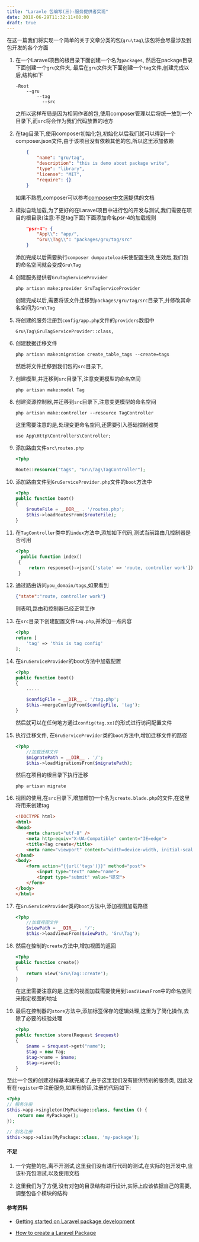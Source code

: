 ```yaml
---
title: "Laravle 包编写(三)-服务提供者实现"
date: 2018-06-29T11:32:11+08:00
draft: true
---
```


在这一篇我们将实现一个简单的关于文章分类的包(`gru\tag`),该包将会尽量涉及到包开发的各个方面

1. 在一个Laravel项目的根目录下面创建一个名为`packages`, 
然后在package目录下面创建一个`gru`文件夹,
最后在`gru`文件夹下面创建一个`tag`文件,创建完成以后,结构如下
    ```
    -Root
        --gru
            --tag
              --src
    ```
    之所以这样布局是因为相同作者的包,使用composer管理以后将统一放到一个目录下,而`src`将会作为我们代码放置的地方


1. 在tag目录下,使用composer初始化包,初始化以后我们就可以得到一个composer.json文件,由于该项目没有依赖其他的包,所以这里添加依赖
    ```json
        {
            "name": "gru/tag",
            "description": "this is demo about package write",
            "type": "library",
            "license": "MIT",
            "require": {}
        }
    ```
    如果不熟悉,composer可以参考[composer中文网](https://www.phpcomposer.com/)提供的文档

1. 模拟自动加载,为了更好的在Laravel项目中进行包的开发与测试,我们需要在项目的根目录(注意:不是tag下面)下面添加命名psr-4的加载规则
    ```json
        "psr-4": {
            "App\\": "app/",
            "Gru\\Tag\\": "packages/gru/tag/src"
        }
    ```
    添加完成以后需要执行`composer dumpautoload`来使配置生效,生效后,我们包的命名空间就会变成`Gru\Tag`

1. 创建服务提供者`GruTagServiceProvider`
    ```
    php artisan make:provider GruTagServiceProvider
    ```
    创建完成以后,需要将该文件迁移到`packages/gru/tag/src`目录下,并修改其命名空间为`Gru\Tag`

1. 将创建的服务注册到`config/app.php`文件的`providers`数组中
    ```
    Gru\Tag\GruTagServiceProvider::class,
    ```

1. 创建数据迁移文件
    ```
    php artisan make:migration create_table_tags --create=tags
    ```
    然后将文件迁移到我们包的`src`目录下,

1. 创建模型,并迁移到`src`目录下,注意变更模型的命名空间
    ```
    php artisan make:model Tag
    ```

1. 创建资源控制器,并迁移到`src`目录下,注意变更模型的命名空间
    ```
    php artisan make:controller --resource TagController
    ```
    这里需要注意的是,处理变更命名空间,还需要引入基础控制器类
    ```
    use App\Http\Controllers\Controller;
    ```

1. 添加路由文件`src\routes.php`
    ```php
    <?php

    Route::resource("tags", "Gru\Tag\TagController");
    ```
1. 添加路由文件到`GruServiceProvider.php`文件的`boot`方法中
    ```php
    <?php
    public function boot()
    {
        $routeFile = __DIR__ . '/routes.php';
        $this->loadRoutesFrom($routeFile);
    }
    ```

1. 在`TagController`类中的`index`方法中,添加如下代码,测试当前路由几控制器是否可用
   ```php
   <?php
     public function index()
    {
        return response()->json(['state' => 'route, controller work']);
    }
   ```

1. 通过路由访问`you_domain/tags`,如果看到
    ```json
    {"state":"route, controller work"}
    ```
    则表明,路由和控制器已经正常工作

1. 在`src`目录下创建配置文件`tag.php`,并添加一点内容
    ```php
    <?php
    return [
        'tag' => 'this is tag config'
    ];
    ```
1. 在`GruServiceProvider`的boot方法中加载配置
    ```php
    <?php
    public function boot()
    {
        .....

        $configFile = __DIR__ . '/tag.php';
        $this->mergeConfigFrom($configFile, 'tag');
    }
    ```
    然后就可以在任何地方通过`config(tag.xx)`的形式进行访问配置文件

1. 执行迁移文件, 在`GruServiceProvider`类的`boot`方法中,增加迁移文件的路径
    ```php
    <?php
        //加载迁移文件
        $migratePath = __DIR__ . '/';
        $this->loadMigrationsFrom($migratePath);
    ```
    然后在项目的根目录下执行迁移
    ```
    php artisan migrate
    ```

1. 视图的使用,在`src`目录下,增加增加一个名为`create.blade.php`的文件,在这里将用来创建tag
    ```html
    <!DOCTYPE html>
    <html>
    <head>
        <meta charset="utf-8" />
        <meta http-equiv="X-UA-Compatible" content="IE=edge">
        <title>Tag create</title>
        <meta name="viewport" content="width=device-width, initial-scale=1">
    </head>
    <body>
        <form action="{{url('tags')}}" method="post">
            <input type="text" name="name">
            <input type="submit" value="提交">
        </form>
    </body>
    </html>
    ```
1. 在`GruServiceProvider`类的`boot`方法中,添加视图加载路径
    ```php
    <?php
        //加载视图文件
        $viewPath = __DIR__ . '/';
        $this->loadViewsFrom($viewPath, 'Gru\Tag');
    ```

1. 然后在控制的`create`方法中,增加视图的返回
    ```php
    <?php
    public function create()
    {
        return view('Gru\Tag::create');
    }
    ```
    在这里需要注意的是,这里的视图加载需要使用到`loadViewsFrom`中的命名空间来指定视图的地址

1. 最后在控制器的`store`方法中,添加标签保存的逻辑处理,这里为了简化操作,去除了必要的校验处理
    ```php
    <?php
    public function store(Request $request)
    {
        $name = $request->get("name");
        $tag = new Tag;
        $tag->name = $name;
        $tag->save();
    }
    ```

至此一个包的创建过程基本就完成了,由于这里我们没有提供特别的服务类,
因此没有在`register`中注册服务,如果有的话,注册的代码如下:

```php
<?php
// 服务注册
$this->app->singleton(MyPackage::class, function () {
    return new MyPackage();
});

// 别名注册
$this->app->alias(MyPackage::class, 'my-package');
```

#### 不足

1. 一个完整的包,离不开测试,这里我们没有进行代码的测试,在实际的包开发中,应该补充包测试,以及使用文档

1. 这里我们为了方便,没有对包的目录结构进行设计,实际上应该依据自己的需要,调整包各个模块的结构







#### 参考资料
- [Getting started on Laravel package development](https://medium.com/@lasselehtinen/getting-started-on-laravel-package-development-a62110c58ba1)

- [How to create a Laravel Package](https://devdojo.com/blog/tutorials/how-to-create-a-laravel-package)
